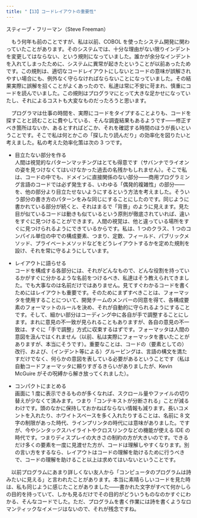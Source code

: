```yaml
---
title: "【13】コードレイアウトの重要性"
---
```



スティーブ・フリーマン（Steve Freeman）


　もう何年も前のことですが、私は以前、COBOL を使ったシステム開発に関わっていたことがあります。そのシステムでは、十分な理由がない限りインデントを変更してはならない、という規則になっていました。誰かが余分なインデントを入れてしまったために、システムに異常が起きたということが以前あったためです。この規則は、適切なコードレイアウトにしないとコードの意味が誤解されやすい場合にも、例外なく守らなければならないことになっていました。その結果実際に誤解を招くことがよくあったので、私達は常に不安に苛まれ、慎重にコードを読んでいました。この規則はプログラマにとって大きな足かせになっていたし、それによるコストも大変なものだったろうと思います。

　プログラマは仕事の時間を、実際にコードをタイプすることよりも、コードを探すことと読むことに費やしている、そんな調査結果もあるようです——修正すべき箇所はないか、あるとすればどこか、それを確認する時間のほうが長いということです。そこで私は何とかこの「探したり読んだり」の効率化を図りたいと考えました。私の考えた効率化策は次の 3 つです。

  - 目立たない部分を作る  
    人間は視覚的なパターンマッチングはとても得意です（サバンナでライオンの姿を見つけなくてはいけなかった過去の名残かもしれません）。そこで私は、コードの中でも、ドメインに直接関係のない部分——商用プログラミング言語のコードでは必ず発生する、いわゆる「偶発的複雑性」の部分——を、他の部分より目立たせないようにするという方法を考えました。そういう部分の書き方のパターンをみな同じにすることにしたのです。同じように書かれている部分が続くと、それはまるで「背景」のように見えます。見た目が似ているコードは動きも似ているという原則が徹底されていれば、違いをすぐに見つけることができます。人間の視覚は、他と違っている場所をすぐに見つけられるようにできているからです。私は、1 つのクラス、1 つのコンパイル単位の中での構成要素、つまり、定数、フィールド、パブリックメソッド、プライベートメソッドなどをどうレイアウトするかを定めた規則を設け、それを常に守るようにしています。

  - レイアウトに語らせる  
    コードを構成する各部分には、それがどんなもので、どんな役割を持っているかがすぐに分かるような名前をつけるべき、私達はそう教えられてきました。でも大事なのは名前だけではありません。見てすぐわかるコードを書くためにはレイアウトも重要です。そのためにまずすべきことは、フォーマッタを使用することについて、開発チームのメンバーの同意を得て、各構成要素のフォーマットのルールを決め、それが自動的に守られるようにすることです。そして、細かい部分はコーディング中に各自が手で調整することにします。まれに意見の不一致が見られることもありますが、各自の意見の不一致は、すぐに「手で調整」方式に収束するはずです。フォーマッタは人間の意図を汲んではくれません（以前、私は実際にフォーマッタを書いたことがありますが、本当にそうです）。重要なことは、コードの（要素としての）改行、および、（インデント等による）グルーピングは、言語の構文を満たすだけでなく、何らかの意図を表している必要があるということです（私は自動コードフォーマッタに頼りすぎるきらいがありましたが、Kevin McGuire がその呪縛から解き放ってくれました）。

  - コンパクトにまとめる  
    画面に 1 度に表示できるものが多くなれば、スクロール量やファイルの切り替えが少なくて済みます。つまり「コンテキストが分断される」ことが減るわけです。頭のなかに保持しておかねばならない情報も減ります。長いコメントを入れたり、ホワイトスペースを多く入れたりすることは、名前に 8 文字の制限があった時代、ラインプリンタの時代には意味がありました。ですが、今やシンタックスハイライトやクロスリンクなどの機能が使える IDE の時代です。つまりディスプレイの大きさの制約の方が大きいのです。できるだけ多くの要素を一度に見渡せた方が、コードは理解しやすくなります。別の言い方をするなら、レイアウトはコードの理解を助けるために行うべきで、コードの理解を助けること以上は求めてはいないということです。

　以前プログラムにあまり詳しくない友人から「コンピュータのプログラムは詩みたいに見える」と言われたことがあります。本当に素晴らしいコードを見た時は、私も同じように感じたことがありました——書かれた文字がすべて何かしらの目的を持っていて、しかも見るだけでその目的がどういうものなのかすぐにわかる、そんなコードでした。ただ、プログラムを書く作業には詩を書くようなロマンティックなイメージはないので、それが残念ですね。
